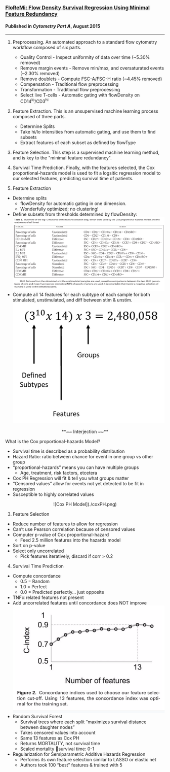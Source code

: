 ### [FloReMi: Flow Density Survival Regression Using Minimal Feature Redundancy](http://www.dx.doi.org/10.1002/cyto.a.22734)

#### Published in *Cytometry Part A*, August 2015

*****

1. Preprocessing.  An automated approach to a standard flow cytometry workflow composed of six parts.  
	+ Quality Control - Inspect uniformity of data over time (~5.30% removed)  
	+ Remove margin events - Remove min/max, and oversaturated events (~2.30% removed)  
	+ Remove doublets - Compute FSC-A/FSC-H ratio (~4.45% removed)  
	+ Compensation - Traditional flow preprocessing  
	+ Transformation - Traditional flow preprocessing  
	+ Select live T-cells - Automatic gating with flowDensity on CD14<sup>lo</sup>/CD3<sup>hi</sup>
2. Feature Extraction.  This is an unsupervised machine learning process composed of three parts.  
	+ Determine Splits  
	+ Take hi/lo intensities from automatic gating, and use them to find subsets  
	+ Extract features of each subset as defined by flowType  
3. Feature Selection. This step is a supervised machine learning method, and is key to the "minimal feature redundancy".  
4. Survival Time Prediction.  Finally, with the features selected, the Cox proportional-hazards model is used to fit a logsitic regression model to our selected features, predicting survival time of patients.  

2. Feature Extraction
- Determine splits 
	+ flowDensity for automatic gating in one dimension.  
	+ Wonderfully optimized; no clustering!  
- Define subsets from thresholds determined by flowDensity:  
![Defined Subsets](./definedsubsets.png)
- Compute all 14 features for each subtype of each sample for both stimulated, unstimulated, and diff between stim & unstim. 
![Equation](./equation.png)

<center> **~~ Interjection ~~**  </center>

What is the Cox proportional-hazards Model?  
- Survival time is described as a probability distribution  
- Hazard Ratio: ratio between chance for event in one group vs other group  
- “proportional-hazards” means you can have multiple groups  
	+ Age, treatment, risk factors, etcetera  
- Cox PH Regression will fit & tell you what groups matter  
- “Censored values” allow for events not yet detected to be fit in regression  
- Susceptible to highly correlated values  

<center>![Cox PH Model](./coxPH.png) </center>  

3. Feature Selection
- Reduce number of features to allow for regression  
- Can’t use Pearson correlation because of censored values  
- Computer p-value of Cox proportional-hazard  
	+ Feed 2.5 million features into the hazards model  
- Sort on p-value  
- Select only uncorrelated  
	+ Pick features iteratively, discard if corr > 0.2  

4. Survival Time Prediction  
- Compute concordance  
	+ 0.5 = Random  
	+ 1.0 = Perfect  
	+ 0.0 = Predicted perfectly... just opposite  
- TNFα related features not present  
- Add uncorrelated features until concordance does NOT improve  
![Concordance Index](./coxphmodel.png)  
- Random Survival Forest  
	+ Survival trees where each split “maximizes survival distance between daughter nodes”  
	+ Takes censored values into account  
	+ Same 13 features as Cox PH  
	+ Returns MORTALITY, not survival time  
	+ Scaled mortality survival time: 0-1  
- Regularization for Semiparametric Additive Hazards Regression  
	+ Performs its own feature selection similar to LASSO or elastic net  
	+ Authors took 100 “best” features & trained with 5  

